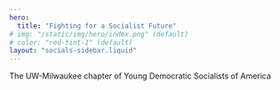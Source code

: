 ```yaml
---
hero:
  title: "Fighting for a Socialist Future"
# img: "/static/img/hero/index.png" (default)
# color: "red-tint-1" (default)
layout: "socials-sidebar.liquid"
---
```


The UW-Milwaukee chapter of Young Democratic Socialists of America